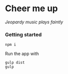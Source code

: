# Cheer me up
*Jeopardy music plays faintly*

### Getting started
```
npm i
```
Run the app with

```
gulp dist
gulp
```
